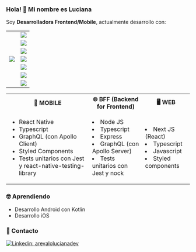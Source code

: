 ### Hola! 👋 Mi nombre es Luciana

Soy **Desarrolladora Frontend/Mobile**, actualmente desarrollo con:

<table>
  <tbody>
    <tr>
      <td rowspan="0">
        <img src="https://github-readme-stats.vercel.app/api/top-langs/?username=arevalu&theme=material-palenight&hide=html,css,handlebars,ruby,makefile,starlark,shell,dockerfile,c%2B%2B,objective-c,objective-c%2B%2B&langs_count=8)](https://github.com/arevalu?tab=repositories" />
      </td>
      <td>
        <a href="https://github.com/arevalu?tab=repositories&q=&type=&language=typescript">
          <img src="https://img.shields.io/badge/typescript-%23007ACC.svg?style=for-the-badge&logo=typescript&logoColor=white" />
        </>
      </td>
    </tr>
    <tr>
      <td>
        <a href="https://github.com/arevalu?tab=repositories&q=&type=&language=java">
          <img src="https://img.shields.io/badge/java-%23ED8B00.svg?style=for-the-badge&logo=java&logoColor=white" />
        </a>
      </td>
    </tr>
    <tr>
      <td>
        <a href="https://github.com/arevalu?tab=repositories&q=&type=&language=javascript">
          <img src="https://img.shields.io/badge/javascript-%23323330.svg?style=for-the-badge&logo=javascript&logoColor=%23F7DF1E" />
        </a>
      </td>
    </tr>
    <tr>
      <td>
        <a href="https://github.com/arevalu?tab=repositories&q=&type=&language=dart">
          <img src="https://img.shields.io/badge/dart-%230175C2.svg?style=for-the-badge&logo=dart&logoColor=white" />
        </a>
      </td>
    </tr>
    <tr>
      <td>
        <a href="https://github.com/arevalu?tab=repositories&q=&type=&language=kotlin">
          <img src="https://img.shields.io/badge/kotlin-%237F52FF.svg?style=for-the-badge&logo=kotlin&logoColor=white" />
        </a>
      </td>
    </tr>
    <tr>
      <td>
        <a href="https://github.com/arevalu?tab=repositories&q=&type=&language=swift">
          <img src="https://img.shields.io/badge/swift-F54A2A?style=for-the-badge&logo=swift&logoColor=white" />
        </a>
      </td>
    </tr>
    <tr>
      <td>
        <a href="https://github.com/arevalu?tab=repositories&q=&type=&language=python">
          <img src="https://img.shields.io/badge/python-3776AB?style=for-the-badge&logo=python&logoColor=FFD43B" />
        </a>
      </td>
    </tr>
  </tbody>
</table>

<table>
  <tbody>
    <tr>
      <th>
        📱 <b>MOBILE</b>
      </th>
      <th>
        🌐 <b>BFF</b> (Backend for Frontend)
      </th>
      <th>
        🖥 <b>WEB</b>
      </th>
    </tr>
    <tr>
      <td>
        <ul>
          <li>React Native</li>
          <li>Typescript</li>
          <li>GraphQL (con Apollo Client)</li>
          <li>Styled Components</li>
          <li>Tests unitarios con Jest y react-native-testing-library</li>
        </ul>
      </td>
      <td>
        <li>Node JS</li>
        <li>Typescript</li>
        <li>Express</li>
        <li>GraphQL (con Apollo Server)</li>
        <li>Tests unitarios con Jest y nock</li>
      </td>
      <td>
        <li>Next JS (React)</li>
        <li>Typescript</li>
        <li>Javascript</li>
        <li>Styled components</li>
      </td>
    </tr>
  </tbody>
</table>

### 🤓 Aprendiendo
* Desarrollo Android con Kotlin
* Desarrollo iOS 

<!-- [![Readme Card](https://github-readme-stats.vercel.app/api/pin/?username=arevalu&theme=material-palenight&repo=android-job-finder-ui)](https://github.com/anuraghazra/github-readme-stats) -->

### 💬 Contacto

[![Linkedin: arevalolucianadev](https://img.shields.io/badge/-arevalolucianadev-blue?style=for-the-badge&logo=Linkedin&logoColor=white&logoWidth=50&link=https://www.linkedin.com/in/arevalolucianadev/)](https://www.linkedin.com/in/arevalolucianadev/)

<!--
**arevalolucianadg/arevalolucianadg** is a ✨ _special_ ✨ repository because its `README.md` (this file) appears on your GitHub profile.

Here are some ideas to get you started:

- 🔭 I’m currently working on ...
- 🌱 I’m currently learning ...
- 👯 I’m looking to collaborate on ...
- 🤔 I’m looking for help with ...
- 💬 Ask me about ...
- 📫 How to reach me: ...
- 😄 Pronouns: ...
- ⚡ Fun fact: ...
-->

